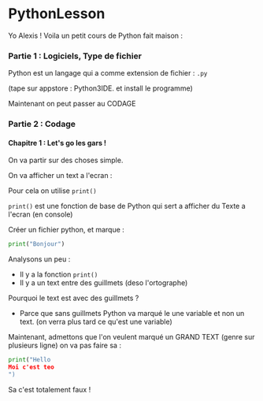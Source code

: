 # PythonLesson

Yo Alexis !
Voila un petit cours de Python fait maison :

### Partie 1 : Logiciels, Type de fichier

Python est un langage qui a comme extension de fichier : `.py`

(tape sur appstore : Python3IDE. et install le programme)

Maintenant on peut passer au CODAGE

### Partie 2 : Codage

#### Chapitre 1 : Let's go les gars !

On va partir sur des choses simple.

On va afficher un text a l'ecran : 
 
Pour cela on utilise `print()`

`print()` est une fonction de base de Python qui sert a afficher du Texte a l'ecran (en console)

Créer un fichier python, et marque : 

```py
print("Bonjour")
```

Analysons un peu :

- Il y a la fonction `print()`
- Il y a un text entre des guillmets (deso l'ortographe)

Pourquoi le text est avec des guillmets ?

- Parce que sans guillmets Python va marqué le une variable et non un text. (on verra plus tard ce qu'est une variable)

Maintenant, admettons que l'on veulent marqué un GRAND TEXT (genre sur plusieurs ligne) on va pas faire sa :

```py
print("Hello
Moi c'est teo
")
```

Sa c'est totalement faux ! 
